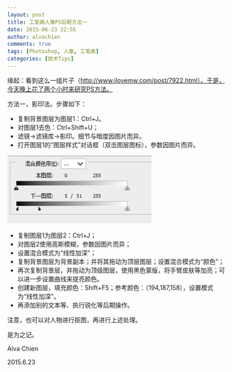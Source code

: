 ```yaml
---
layout: post
title: 工笔画人像PS后期方法一
date: 2015-06-23 22:55
author: alvachien
comments: true
tags: [Photoshop, 人像, 工笔画]
categories: [技术Tips]
---
```

缘起：看到这么一组片子（http://www.ilovemw.com/post/7922.html）。于是，今天晚上花了两个小时来研究PS方法。

方法一，影印法。步骤如下：

- 复制背景图层为图层1：Ctrl+J。
- 对图层1去色：Ctrl+Shift+U；
- 滤镜-&gt;滤镜库-&gt;影印。细节与暗度因图片而异。
- 打开图层1的“图层样式”对话框（双击图层图标），参数因图片而异。

![图层样式](/assets/uploads/2015/06/0001.png)

- 复制图层1为图层2：Ctrl+J；
- 对图层2使用高斯模糊，参数因图片而异；
- 设置混合模式为“线性加深”；
- 复制背景图层为背景副本；并将其拖动为顶层图层；设置混合模式为“颜色”；
- 再次复制背景层，并拖动为顶级图层，使用黑色蒙版，将手臂皮肤等加亮；可以进一步设置曲线来提亮颜色。
- 创建新图层，填充颜色：Shift+F5；参考颜色：（194,187,158），设置模式为“线性加深”。
- 再添加别的文本等、执行锐化等后期操作。


注意，也可以对人物进行抠图，再进行上述处理。


是为之记。

Alva Chien

2015.6.23

